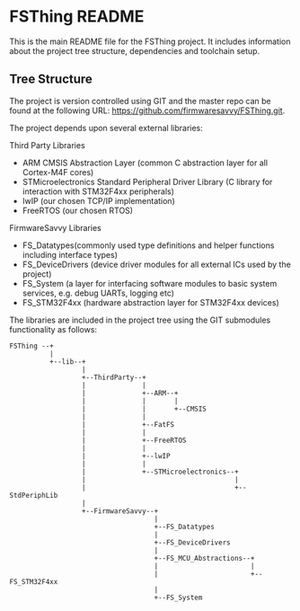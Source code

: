 # FSThing README

This is the main README file for the FSThing project. It includes information about the project tree structure, dependencies and toolchain setup.


## Tree Structure

The project is version controlled using GIT and the master repo can be found at the following URL: https://github.com/firmwaresavvy/FSThing.git. 

The project depends upon several external libraries:

Third Party Libraries
* ARM CMSIS Abstraction Layer (common C abstraction layer for all Cortex-M4F cores)
* STMicroelectronics Standard Peripheral Driver Library (C library for interaction with STM32F4xx peripherals)
* lwIP (our chosen TCP/IP implementation)
* FreeRTOS (our chosen RTOS)

FirmwareSavvy Libraries
* FS_Datatypes(commonly used type definitions and helper functions including interface types)
* FS_DeviceDrivers (device driver modules for all external ICs used by the project)
* FS_System (a layer for interfacing software modules to basic system services, e.g. debug UARTs, logging etc)
* FS_STM32F4xx (hardware abstraction layer for STM32F4xx devices)

The libraries are included in the project tree using the GIT submodules functionality as follows:

    FSThing --+
              |
              +--lib--+
                      |
                      +--ThirdParty--+
                      |              |
                      |              +--ARM--+
                      |              |       |
                      |              |       +--CMSIS
                      |              |
                      |              +--FatFS
                      |              |  
                      |              +--FreeRTOS
                      |              |
                      |              +--lwIP
                      |              |
                      |              +--STMicroelectronics--+
                      |                                     |
                      |                                     +--StdPeriphLib
                      |
                      +--FirmwareSavvy--+
                                        |
                                        +--FS_Datatypes
                                        |
                                        +--FS_DeviceDrivers
                                        |
                                        +--FS_MCU_Abstractions--+
                                        |                       |
                                        |                       +--FS_STM32F4xx 
                                        |
                                        +--FS_System
